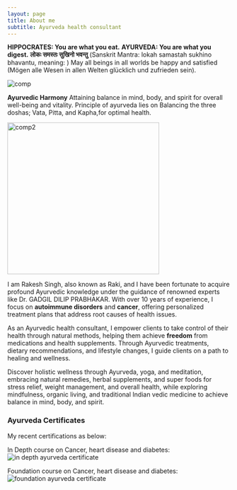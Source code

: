 ```yaml
---
layout: page
title: About me
subtitle: Ayurveda health consultant
---
```

**HIPPOCRATES: You are what you eat.**
**AYURVEDA: You are what you digest.**
**लोकः समस्तः सुखिनो भवन्तु**  (Sanskrit Mantra: lokah samastah sukhino bhavantu, meaning: )
May all beings in all worlds be happy and satisfied (Mögen alle Wesen in allen Welten glücklich und zufrieden sein).


![comp](https://github.com/rakiyoga/rakiyoga.github.io/assets/32105064/f366491e-829a-42a8-aa02-2cf42bc21684)

**Ayurvedic Harmony**
Attaining balance in mind, body, and spirit for overall well-being and vitality.
Principle of ayurveda lies on Balancing the three doshas; Vata, Pitta, and Kapha,for optimal health.

<img width="343" alt="comp2" src="https://github.com/rakiyoga/rakiyoga.github.io/assets/32105064/fe37f874-13d8-4780-b50e-75f28c029145">



I am Rakesh Singh, also known as Raki, and I have been fortunate to acquire profound Ayurvedic knowledge under the guidance of renowned experts like Dr. GADGIL DILIP PRABHAKAR. With over 10 years of experience, I focus on **autoimmune disorders** and **cancer**, offering personalized treatment plans that address root causes of health issues. 

As an Ayurvedic health consultant, I empower clients to take control of their health through natural methods, helping them achieve **freedom** from medications and health supplements. Through Ayurvedic treatments, dietary recommendations, and lifestyle changes, I guide clients on a path to healing and wellness.

Discover holistic wellness through Ayurveda, yoga, and meditation, embracing natural remedies, herbal supplements, and super foods for stress relief, weight management, and overall health, while exploring mindfulness, organic living, and traditional Indian vedic medicine to achieve balance in mind, body, and spirit.

### Ayurveda Certificates
My recent certifications as below:

In Depth course on Cancer, heart disease and diabetes:
![in depth ayurveda certificate](https://github.com/rakiyoga/rakiyoga.github.io/assets/32105064/0f16785a-49a0-4332-a825-dedeee7b5c46)

Foundation course on Cancer, heart disease and diabetes:
![foundation ayurveda certificate](https://github.com/rakiyoga/rakiyoga.github.io/assets/32105064/6a36b721-b1b6-4152-a105-e56824ea48d9)

